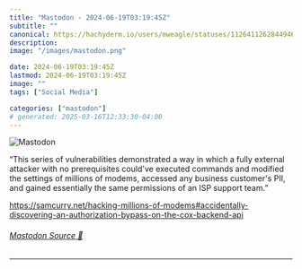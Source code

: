 ```yaml
---
title: "Mastodon - 2024-06-19T03:19:45Z"
subtitle: ""
canonical: https://hachyderm.io/users/mweagle/statuses/112641126284494685
description:
image: "/images/mastodon.png"

date: 2024-06-19T03:19:45Z
lastmod: 2024-06-19T03:19:45Z
image: ""
tags: ["Social Media"]

categories: ["mastodon"]
# generated: 2025-03-16T12:33:30-04:00
---
```

![Mastodon](/images/mastodon.png)

<p>“This series of vulnerabilities demonstrated a way in which a fully external attacker with no prerequisites could&#39;ve executed commands and modified the settings of millions of modems, accessed any business customer&#39;s PII, and gained essentially the same permissions of an ISP support team.”</p><p><a href="https://samcurry.net/hacking-millions-of-modems#accidentally-discovering-an-authorization-bypass-on-the-cox-backend-api" target="_blank" rel="nofollow noopener noreferrer" translate="no"><span class="invisible">https://</span><span class="ellipsis">samcurry.net/hacking-millions-</span><span class="invisible">of-modems#accidentally-discovering-an-authorization-bypass-on-the-cox-backend-api</span></a></p>


###### [Mastodon Source 🐘](https://hachyderm.io/@mweagle/112641126284494685)

___
